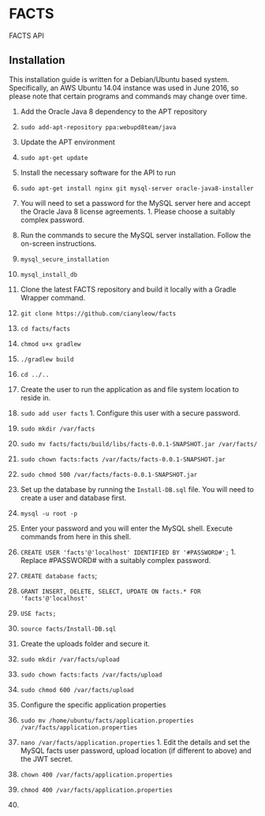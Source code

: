 # FACTS
FACTS API

Installation
------------
This installation guide is written for a Debian/Ubuntu based system. Specifically, an AWS Ubuntu 14.04 instance was used in June 2016, so please note that certain programs and commands may change over time.

1. Add the Oracle Java 8 dependency to the APT repository
  1. `sudo add-apt-repository ppa:webupd8team/java`

2. Update the APT environment
  1. `sudo apt-get update`

3. Install the necessary software for the API to run
  1. `sudo apt-get install nginx git mysql-server oracle-java8-installer`
  2. You will need to set a password for the MySQL server here and accept the Oracle Java 8 license agreements.
    1. Please choose a suitably complex password.

4. Run the commands to secure the MySQL server installation. Follow the on-screen instructions.
  1. `mysql_secure_installation`
  2. `mysql_install_db`
  
5. Clone the latest FACTS repository and build it locally with a Gradle Wrapper command.
  1. `git clone https://github.com/cianyleow/facts`
  2. `cd facts/facts`
  3. `chmod u+x gradlew`
  4. `./gradlew build`
  5. `cd ../..`

6. Create the user to run the application as and file system location to reside in.
  1. `sudo add user facts`
    1. Configure this user with a secure password.
  2. `sudo mkdir /var/facts`
  3. `sudo mv facts/facts/build/libs/facts-0.0.1-SNAPSHOT.jar /var/facts/`
  4. `sudo chown facts:facts /var/facts/facts-0.0.1-SNAPSHOT.jar`
  5. `sudo chmod 500 /var/facts/facts-0.0.1-SNAPSHOT.jar`

6. Set up the database by running the `Install-DB.sql` file. You will need to create a user and database first.
  1. `mysql -u root -p`
  2. Enter your password and you will enter the MySQL shell. Execute commands from here in this shell.
  3. `CREATE USER 'facts'@'localhost' IDENTIFIED BY '#PASSWORD#';`
    1. Replace #PASSWORD# with a suitably complex password.
  4. `CREATE database facts`;
  5. `GRANT INSERT, DELETE, SELECT, UPDATE ON facts.* FOR 'facts'@'localhost'`
  5. `USE facts;`
  6. `source facts/Install-DB.sql`

7. Create the uploads folder and secure it.
  1. `sudo mkdir /var/facts/upload`
  2. `sudo chown facts:facts /var/facts/upload`
  3. `sudo chmod 600 /var/facts/upload`

8. Configure the specific application properties
  1. `sudo mv /home/ubuntu/facts/application.properties /var/facts/application.properties`
  2. `nano /var/facts/application.properties`
    1. Edit the details and set the MySQL facts user password, upload location (if different to above) and the JWT secret. 
  3. `chown 400 /var/facts/application.properties`
  4. `chmod 400 /var/facts/application.properties`
  4. 
